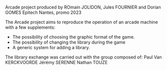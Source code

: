 Arcade project produced by ROmain JOLIDON, Jules FOURNIER and Dorian GOMES
Epitech Nantes, promo 2023

The Arcade project aims to reproduce the operation of an arcade machine with a few supplements:
- The possibility of choosing the graphic format of the game.
- The possibility of changing the library during the game
- A generic system for adding a library.

The library exchange was carried out with the group composed of:
Paul Van KERCKVOORDE
Jérémy SERENNE
Nathan TOUZE